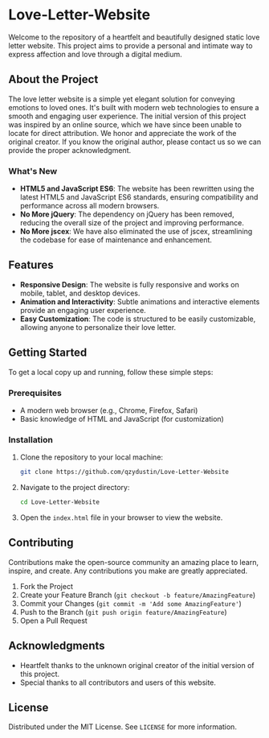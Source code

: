 # Love-Letter-Website

Welcome to the repository of a heartfelt and beautifully designed static love letter website. This project aims to provide a personal and intimate way to express affection and love through a digital medium.

## About the Project

The love letter website is a simple yet elegant solution for conveying emotions to loved ones. It's built with modern web technologies to ensure a smooth and engaging user experience. The initial version of this project was inspired by an online source, which we have since been unable to locate for direct attribution. We honor and appreciate the work of the original creator. If you know the original author, please contact us so we can provide the proper acknowledgment.

### What's New

- **HTML5 and JavaScript ES6**: The website has been rewritten using the latest HTML5 and JavaScript ES6 standards, ensuring compatibility and performance across all modern browsers.
- **No More jQuery**: The dependency on jQuery has been removed, reducing the overall size of the project and improving performance.
- **No More jscex**: We have also eliminated the use of jscex, streamlining the codebase for ease of maintenance and enhancement.

## Features

- **Responsive Design**: The website is fully responsive and works on mobile, tablet, and desktop devices.
- **Animation and Interactivity**: Subtle animations and interactive elements provide an engaging user experience.
- **Easy Customization**: The code is structured to be easily customizable, allowing anyone to personalize their love letter.

## Getting Started

To get a local copy up and running, follow these simple steps:

### Prerequisites

- A modern web browser (e.g., Chrome, Firefox, Safari)
- Basic knowledge of HTML and JavaScript (for customization)

### Installation

1. Clone the repository to your local machine:

   ```sh
   git clone https://github.com/qzydustin/Love-Letter-Website
   ```

2. Navigate to the project directory:

   ```sh
   cd Love-Letter-Website
   ```

3. Open the `index.html` file in your browser to view the website.

## Contributing

Contributions make the open-source community an amazing place to learn, inspire, and create. Any contributions you make are greatly appreciated.

1. Fork the Project
2. Create your Feature Branch (`git checkout -b feature/AmazingFeature`)
3. Commit your Changes (`git commit -m 'Add some AmazingFeature'`)
4. Push to the Branch (`git push origin feature/AmazingFeature`)
5. Open a Pull Request

## Acknowledgments

- Heartfelt thanks to the unknown original creator of the initial version of this project.
- Special thanks to all contributors and users of this website.

## License

Distributed under the MIT License. See `LICENSE` for more information.
